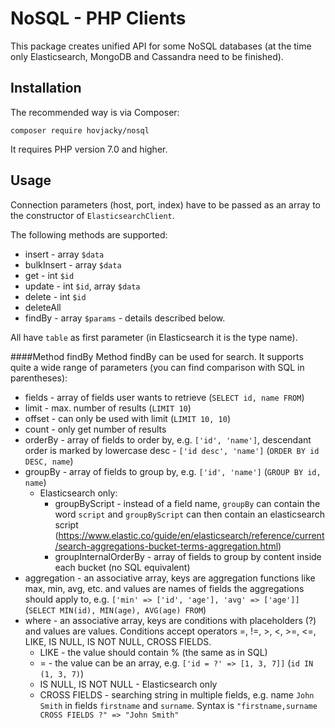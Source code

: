 NoSQL - PHP Clients
===================


This package creates unified API for some NoSQL databases (at the time only Elasticsearch,
MongoDB and Cassandra need to be finished).

Installation
------------
The recommended way is via Composer:
```
composer require hovjacky/nosql
```
It requires PHP version 7.0 and higher.

Usage
-----

Connection parameters (host, port, index) have to be passed as an array to the constructor of
`ElasticsearchClient`.

The following methods are supported:

+ insert - array `$data`
+ bulkInsert - array `$data`
+ get - int `$id`
+ update - int `$id`, array `$data`
+ delete - int `$id`
+ deleteAll
+ findBy - array `$params` - details described below.

All have `table` as first parameter (in Elasticsearch it is the type name).

####Method findBy
Method findBy can be used for search. It supports quite a wide range of parameters
(you can find comparison with SQL in parentheses):

+ fields - array of fields user wants to retrieve (`SELECT id, name FROM`)
+ limit - max. number of results (`LIMIT 10`)
+ offset - can only be used with limit (`LIMIT 10, 10`)
+ count - only get number of results
+ orderBy - array of fields to order by, e.g. `['id', 'name']`, descendant order is marked by
lowercase desc - `['id desc', 'name']` (`ORDER BY id DESC, name`)
+ groupBy - array of fields to group by, e.g. `['id', 'name']` (`GROUP BY id, name`)
    + Elasticsearch only:
        + groupByScript - instead of a field name, `groupBy` can contain the word `script`
        and `groupByScript` can then contain an elasticsearch script
        (https://www.elastic.co/guide/en/elasticsearch/reference/current/search-aggregations-bucket-terms-aggregation.html)
        + groupInternalOrderBy - array of fields to group by content inside each bucket
        (no SQL equivalent)
+ aggregation - an associative array, keys are aggregation functions like max, min, avg, etc.
and values are names of fields the aggregations should apply to, e.g.
`['min' => ['id', 'age'], 'avg' => ['age']]` (`SELECT MIN(id), MIN(age), AVG(age) FROM`)
+ where - an associative array, keys are conditions with placeholders (?) and values are values.
Conditions accept operators =, !=, >, <, >=, <=, LIKE, IS NULL, IS NOT NULL, CROSS FIELDS.
    + LIKE - the value should contain % (the same as in SQL)
    + = - the value can be an array, e.g. `['id = ?' => [1, 3, 7]]` (`id IN (1, 3, 7)`)
    + IS NULL, IS NOT NULL - Elasticsearch only
    + CROSS FIELDS - searching string in multiple fields, e.g. name `John Smith` in fields `firstname` and `surname`. Syntax is `"firstname,surname CROSS FIELDS ?" => "John Smith"`